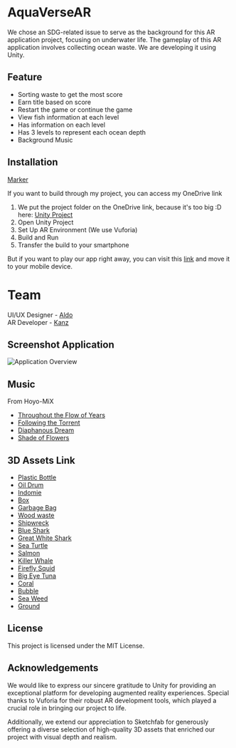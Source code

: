 # AquaVerseAR

We chose an SDG-related issue to serve as the background for this AR application project, focusing on underwater life. The gameplay of this AR application involves collecting ocean waste. We are developing it using Unity.

## Feature
- Sorting waste to get the most score
- Earn title based on score
- Restart the game or continue the game
- View fish information at each level
- Has information on each level
- Has 3 levels to represent each ocean depth
- Background Music

## Installation
[Marker](https://drive.google.com/file/d/1-CiSW8DGbN0j6e-UZgV0YrL_SYbDBqP2/view?usp=sharing)

If you want to build through my project, you can access my OneDrive link
1. We put the project folder on the OneDrive link, because it's too big :D here: [Unity Project](https://binusianorg-my.sharepoint.com/personal/kanz_hamada_binus_ac_id/_layouts/15/guestaccess.aspx?share=Es-Yl6K3sSJElwpU528jIn4BtyVPjX32rtMcO6XwvLYeBg&e=E1gf2t)
2. Open Unity Project
3. Set Up AR Environment (We use Vuforia)
4. Build and Run
5. Transfer the build to your smartphone

But if you want to play our app right away, you can visit this [link](https://bit.ly/AquaVerseAR)  and move it to your mobile device.

# Team
UI/UX Designer - [Aldo](https://github.com/aldoawp) <br>
AR Developer - [Kanz](https://github.com/kanzhamada)

## Screenshot Application
![Application Overview](https://github.com/kanzhamada/AquaVerseAR/assets/122347083/c49f655b-65d8-43db-9ef9-ba3e6453bedb)

## Music
From Hoyo-MiX
- [Throughout the Flow of Years](https://www.youtube.com/watch?v=PCY01o8BEwY)
- [Following the Torrent](https://www.youtube.com/watch?v=6eJuMFs7J00)
- [Diaphanous Dream](https://www.youtube.com/watch?v=aoBoVtvkH5w)
- [Shade of Flowers](https://www.youtube.com/watch?v=dHxfxIS7gvg)

## 3D Assets Link
- [Plastic Bottle](https://sketchfab.com/3d-models/plastic-bottle-2e5132fabf7943d9b39743a966e2a1a7)
- [Oil Drum](https://sketchfab.com/3d-models/oil-drum-61b602b7e959408f9c6c5bf6392bc4b7)
- [Indomie](https://sketchfab.com/3d-models/indomie-indonesia-instant-noodles-scaniverse-0a3b87da04d2424f9c1635347ea47913)
- [Box](https://sketchfab.com/3d-models/cardboard-box-4e622ef1a09c43e28a49d9fa37f9eeee)
- [Garbage Bag](https://sketchfab.com/3d-models/garbage-bag-fe19781220b5456a878ce9ae8cfefc74)
- [Wood waste](https://sketchfab.com/3d-models/create-six-7026d83b253d4f4b8b2493d23ee2d613)
- [Shipwreck](https://sketchfab.com/3d-models/la-grande-hermine-canada-7b1cc6900c264981b4c0ec3901879212)
- [Blue Shark](https://sketchfab.com/3d-models/great-white-shark-1dffa34621f94a62bdc07d25659271bd)
- [Great White Shark](https://sketchfab.com/3d-models/model-92a-great-white-shark-702e7b53637f4ded9ca479a8124e810d)
- [Sea Turtle](https://sketchfab.com/3d-models/sea-turtle-23dcb315dea44f5082b020b04710bd31)
- [Salmon](https://sketchfab.com/3d-models/masu-salmon-oncorhynchus-masou-masou-6cd60534511b4c50bb87cc9aa8130575)
- [Killer Whale](https://sketchfab.com/3d-models/killer-whale-63b680d7e58f463a9868ed7bf163094a)
- [Firefly Squid](https://sketchfab.com/3d-models/firefly-squid-glowing-7055e5b018ca43e9ad2e00438f8572a1)
- [Big Eye Tuna](https://sketchfab.com/3d-models/tuna-fish-642c6515d893474a8fc8f129491efcac)
- [Coral](https://sketchfab.com/carolienvanbedaf)
- [Bubble](https://sketchfab.com/3d-models/water-bubbles-d0fe89284e974adfa81a7ea456f8559c)
- [Sea Weed](https://sketchfab.com/3d-models/seaweed-dec5b256a37f40acb63b0bf30b45d756)
- [Ground](https://sketchfab.com/3d-models/beach-scene-sands-with-shells-2d4a6a2b0dcd4bacbaac1ebbfa127e8c)

## License
This project is licensed under the MIT License.

## Acknowledgements
We would like to express our sincere gratitude to Unity for providing an exceptional platform for developing augmented reality experiences. Special thanks to Vuforia for their robust AR development tools, which played a crucial role in bringing our project to life.

Additionally, we extend our appreciation to Sketchfab for generously offering a diverse selection of high-quality 3D assets that enriched our project with visual depth and realism.
